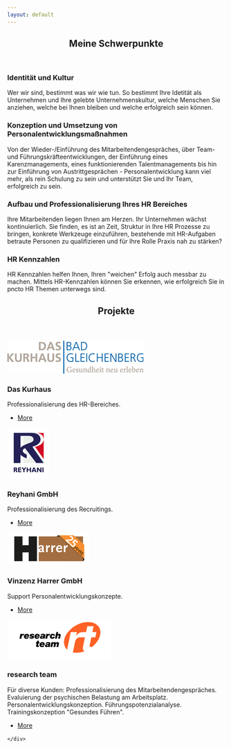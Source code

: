 ```yaml
---
layout: default
---
```


<!-- Section -->
<section>
	<header class="major">
		<h2>Meine Schwerpunkte</h2>
	</header>
	<div class="features">
		<article>
			<span class="icon fa-diamond"></span>
			<div class="content">
				<h3>Identität und Kultur</h3>
				<p>Wer wir sind, bestimmt was wir wie tun. So bestimmt Ihre Idetität als Unternehmen und Ihre gelebte Unternehmenskultur, welche Menschen Sie anziehen, welche bei Ihnen bleiben und welche erfolgreich sein können.</p>
			</div>
		</article>
		<article>
			<span class="icon fa-paper-plane"></span>
			<div class="content">
				<h3>Konzeption und Umsetzung von Personalentwicklungsmaßnahmen</h3>
				<p>Von der Wieder-/Einführung des Mitarbeitendengespräches, über Team- und Führungskräfteentwicklungen, der Einführung eines Karenzmanagements, eines funktionierenden Talentmanagements bis hin zur Einführung von Austrittgesprächen - Personalentwicklung kann viel mehr, als rein Schulung zu sein und unterstützt Sie und Ihr Team, erfolgreich zu sein.</p>
			</div>
		</article>
		<article>
			<span class="icon fa-rocket"></span>
			<div class="content">
				<h3>Aufbau und Professionalisierung Ihres HR Bereiches</h3>
				<p>Ihre Mitarbeitenden liegen Ihnen am Herzen. Ihr Unternehmen wächst kontinuierlich. Sie finden, es ist an Zeit, Struktur in Ihre HR Prozesse zu bringen, konkrete Werkzeuge einzuführen, bestehende mit HR-Aufgaben betraute Personen zu qualifizieren und für Ihre Rolle Praxis nah zu stärken?</p>
			</div>
		</article>
		<article>
			<span class="icon fa-signal"></span>
			<div class="content">
				<h3>HR Kennzahlen</h3>
				<p>HR Kennzahlen helfen Ihnen, Ihren "weichen" Erfolg auch messbar zu machen. Mittels HR-Kennzahlen können Sie erkennen, wie erfolgreich Sie in pncto HR Themen unterwegs sind.</p>
			</div>
		</article>
	</div>
</section>

<!-- Section -->
<section>
	<header class="major">
		<h2>Projekte</h2>
	</header>
	<div class="posts">
		<article>
			<a href="#" class="image"><img src="assets/images/logo das kurhaus.jpg" alt="" /></a>
			<h3>Das Kurhaus</h3>
			<p>Professionalisierung des HR-Bereiches.</p>
			<ul class="actions">
				<li><a href="#" class="button">More</a></li>
			</ul>
		</article>
		<article>
			<a href="#" class="image"><img src="assets/images/Logo Reyhani.png" alt="" /></a>
			<h3>Reyhani GmbH</h3>
			<p>Professionalisierung des Recruitings.</p>
			<ul class="actions">
				<li><a href="#" class="button">More</a></li>
			</ul>
		</article>
		<article>
			<a href="#" class="image"><img src="assets/images/Logo Vinzenz Harrer GmbH.png" alt="" /></a>
			<h3>Vinzenz Harrer GmbH</h3>
			<p>Support Personalentwicklungskonzepte.</p>
			<ul class="actions">
				<li><a href="#" class="button">More</a></li>
			</ul>
		</article>
		<article>
			<a href="#" class="image"><img src="assets/images/Logo rt.png" alt="" /></a>
			<h3>research team</h3>
			<p>Für diverse Kunden: Professionalisierung des Mitarbeitendengespräches. Evaluierung der psychischen Belastung am Arbeitsplatz. Personalentwicklungskonzeption. Führungspotenzialanalyse. Trainingskonzeption "Gesundes Führen".</p>
			<ul class="actions">
				<li><a href="#" class="button">More</a></li>
			</ul>
		</article>
		
	</div>
</section>
